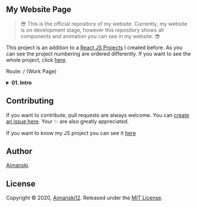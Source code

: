 ## My Website Page

> :sunglasses: This is the official repository of my website. Currently, my website is on development stage, however this repository shows all components and animation you can see in my website. :sunglasses: 

This project is an addition to a [React JS Projects](https://github.com/Aimanski12/ReactJS_Projects) I created before. As you can see the project numbering are ordered differently. If you want to see the whole project, click [here](https://github.com/Aimanski12/ReactJS_Projects).




Route: / (Work Page)

<details>
  <summary><strong>01. Intro</strong></summary>

  ### Overview :sunglasses:
  > This intro animation is inspired by Line Drawing animation library from animejs. It uses an SVG image to run the animation smoothly.
  <div float="left">
    <a href="https://youtu.be/Bz_-G6Oi6R0">
      <img src="https://github.com/Aimanski12/proj-resource/blob/master/libs/react/react18-currencyconverter.gif" alt="screen shot">
    </a>
  </div>

</details>


## Contributing

If you want to contribute, pull requests are always welcome. You can [create an issue here](https://github.com/Aimanski12/myWebsite/issues/new).
Your :sparkles: are also greatly appreciated.

If you want to know my JS project you can see it [here](http://bit.ly/aiman-javascript-projects)

## Author

[Aimanski](http://bit.ly/aiman-profile-github).

## License 

Copyright © 2020, [Aimanski12](http://bit.ly/aiman-profile-github).
Released under the [MIT License](LICENSE).

